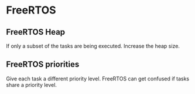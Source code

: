 # FreeRTOS

## FreeRTOS Heap

If only a subset of the tasks are being executed. Increase the heap size.

## FreeRTOS priorities

Give each task a different priority level. FreeRTOS can get confused if tasks share a priority level.
